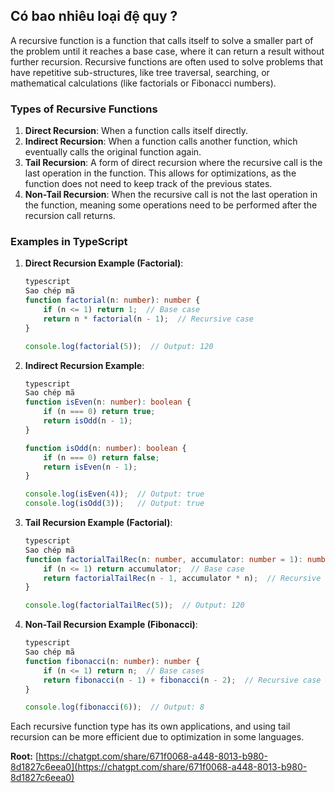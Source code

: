   

## Có bao nhiêu loại đệ quy ?

A recursive function is a function that calls itself to solve a smaller part of the problem until it reaches a base case, where it can return a result without further recursion. Recursive functions are often used to solve problems that have repetitive sub-structures, like tree traversal, searching, or mathematical calculations (like factorials or Fibonacci numbers).

### Types of Recursive Functions

1. **Direct Recursion**: When a function calls itself directly.
2. **Indirect Recursion**: When a function calls another function, which eventually calls the original function again.
3. **Tail Recursion**: A form of direct recursion where the recursive call is the last operation in the function. This allows for optimizations, as the function does not need to keep track of the previous states.
4. **Non-Tail Recursion**: When the recursive call is not the last operation in the function, meaning some operations need to be performed after the recursion call returns.

### Examples in TypeScript

1. **Direct Recursion Example (Factorial)**:
    
    ```TypeScript
    typescript
    Sao chép mã
    function factorial(n: number): number {
        if (n <= 1) return 1;  // Base case
        return n * factorial(n - 1);  // Recursive case
    }
    
    console.log(factorial(5));  // Output: 120
    
    ```
    
2. **Indirect Recursion Example**:
    
    ```TypeScript
    typescript
    Sao chép mã
    function isEven(n: number): boolean {
        if (n === 0) return true;
        return isOdd(n - 1);
    }
    
    function isOdd(n: number): boolean {
        if (n === 0) return false;
        return isEven(n - 1);
    }
    
    console.log(isEven(4));  // Output: true
    console.log(isOdd(3));   // Output: true
    
    ```
    
3. **Tail Recursion Example (Factorial)**:
    
    ```TypeScript
    typescript
    Sao chép mã
    function factorialTailRec(n: number, accumulator: number = 1): number {
        if (n <= 1) return accumulator;  // Base case
        return factorialTailRec(n - 1, accumulator * n);  // Recursive case
    }
    
    console.log(factorialTailRec(5));  // Output: 120
    
    ```
    
4. **Non-Tail Recursion Example (Fibonacci)**:
    
    ```TypeScript
    typescript
    Sao chép mã
    function fibonacci(n: number): number {
        if (n <= 1) return n;  // Base cases
        return fibonacci(n - 1) + fibonacci(n - 2);  // Recursive case
    }
    
    console.log(fibonacci(6));  // Output: 8
    
    ```
    

Each recursive function type has its own applications, and using tail recursion can be more efficient due to optimization in some languages.

  

**Root:** [https://chatgpt.com/share/671f0068-a448-8013-b980-8d1827c6eea0](https://chatgpt.com/share/671f0068-a448-8013-b980-8d1827c6eea0)